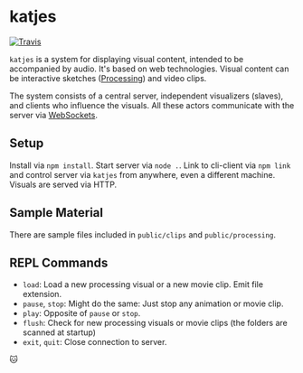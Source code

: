 # katjes

[![Travis](https://travis-ci.org/fallafeljan/katjes.svg)]()

`katjes` is a system for displaying visual content, intended to be accompanied
by audio. It's based on web technologies. Visual content can be interactive
sketches ([Processing](https://processing.org/)) and video clips.

The system consists of a central server, independent visualizers (slaves), and
clients who influence the visuals. All these actors communicate with the server
via [WebSockets](https://tools.ietf.org/html/rfc6455).

## Setup

Install via `npm install`. Start server via `node .`. Link to cli-client via
`npm link` and control server via `katjes` from anywhere, even a different
machine. Visuals are served via HTTP.


## Sample Material

There are sample files included in `public/clips` and `public/processing`.


## REPL Commands

* `load`: Load a new processing visual or a new movie clip. Emit file extension.
* `pause`, `stop`: Might do the same: Just stop any animation or movie clip.
* `play`: Opposite of `pause` or `stop`.
* `flush`: Check for new processing visuals or movie clips (the folders are
  scanned at startup)
* `exit`, `quit`: Close connection to server.

🐱
